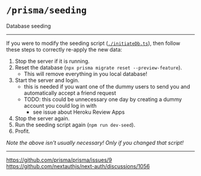 # `/prisma/seeding`

Database seeding

---

If you were to modify the seeding script ([`./initiateDb.ts`](./initiateDb.ts)), 
then follow these steps to correctly re-apply the new data:

 
1. Stop the server if it is running.
2. Reset the database (`npx prisma migrate reset --preview-feature`).
   - This will remove everything in you local database!
4. Start the server and login.
   - this is needed if you want one of the dummy users to send
     you and automatically accept a friend request
   - TODO: this could be unnecessary one day by creating a dummy
     account you could log in with
     - see issue about Heroku Review Apps
5. Stop the server again.
6. Run the seeding script again (`npm run dev-seed`).
7. Profit.

*Note the above isn't usually necessary! Only if you changed that script!*

---

https://github.com/prisma/prisma/issues/9
https://github.com/nextauthjs/next-auth/discussions/1056